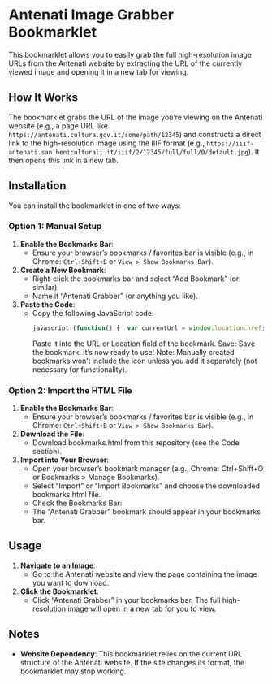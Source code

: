 # Antenati Image Grabber Bookmarklet

This bookmarklet allows you to easily grab the full high-resolution image URLs from the Antenati website by extracting the URL of the currently viewed image and opening it in a new tab for viewing.

## How It Works

The bookmarklet grabs the URL of the image you’re viewing on the Antenati website (e.g., a page URL like `https://antenati.cultura.gov.it/some/path/12345`) and constructs a direct link to the high-resolution image using the IIIF format (e.g., `https://iiif-antenati.san.beniculturali.it/iiif/2/12345/full/full/0/default.jpg`). It then opens this link in a new tab.

## Installation

You can install the bookmarklet in one of two ways:

### Option 1: Manual Setup
1. **Enable the Bookmarks Bar**:
   - Ensure your browser’s bookmarks / favorites bar is visible (e.g., in Chrome: `Ctrl+Shift+B` or `View > Show Bookmarks Bar`).
2. **Create a New Bookmark**:
   - Right-click the bookmarks bar and select “Add Bookmark” (or similar).
   - Name it “Antenati Grabber” (or anything you like).
3. **Paste the Code**:
   - Copy the following JavaScript code:
     ```javascript
     javascript:(function() {  var currentUrl = window.location.href;  var lastSegment = currentUrl.match(/\/([^\/]+)\/?$/)[1];  var targetUrl = 'https://iiif-antenati.san.beniculturali.it/iiif/2/' + lastSegment + '/full/full/0/default.jpg';  window.open(targetUrl, '_blank');})();
     ```
     Paste it into the URL or Location field of the bookmark.
Save:
Save the bookmark. It’s now ready to use!
Note: Manually created bookmarks won’t include the icon unless you add it separately (not necessary for functionality).

### Option 2: Import the HTML File
1. **Enable the Bookmarks Bar**:
   - Ensure your browser’s bookmarks / favorites bar is visible (e.g., in Chrome: `Ctrl+Shift+B` or `View > Show Bookmarks Bar`).
2. **Download the File**:
   - Download bookmarks.html from this repository (see the Code section).
3. **Import into Your Browser**:
   - Open your browser’s bookmark manager (e.g., Chrome: Ctrl+Shift+O or Bookmarks > Manage Bookmarks).
   - Select “Import” or “Import Bookmarks” and choose the downloaded bookmarks.html file.
   - Check the Bookmarks Bar:
   - The “Antenati Grabber” bookmark should appear in your bookmarks bar.

## Usage
1. **Navigate to an Image**:
   - Go to the Antenati website and view the page containing the image you want to download.
2. **Click the Bookmarklet**:
   - Click “Antenati Grabber” in your bookmarks bar. The full high-resolution image will open in a new tab for you to view. 

## Notes
- **Website Dependency**: This bookmarklet relies on the current URL structure of the Antenati website. If the site changes its format, the bookmarklet may stop working.
